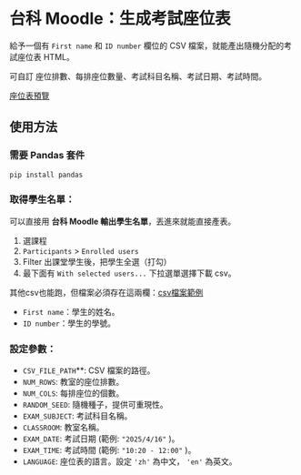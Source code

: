# 台科 Moodle：生成考試座位表

給予一個有 `First name` 和 `ID number` 欄位的 CSV 檔案，就能產出隨機分配的考試座位表 HTML。

可自訂 座位排數、每排座位數量、考試科目名稱、考試日期、考試時間。

[座位表預覽](https://hank1224.github.io/SeatingChartGeneratorHTML/seating_chart_frontloaded_zh_rs42.html)

## 使用方法

### 需要 Pandas 套件
```bash
pip install pandas
```

### 取得學生名單：
可以直接用 **台科 Moodle 輸出學生名單**，丟進來就能直接產表。
1. 選課程
2. `Participants` > `Enrolled users`
3. Filter 出課堂學生後，把學生全選（打勾）
4. 最下面有 `With selected users...` 下拉選單選擇下載 csv。

其他csv也能跑，但檔案必須存在這兩欄：[csv檔案範例](./courseid_12345_participants.csv)
- `First name`：學生的姓名。
- `ID number`：學生的學號。


### 設定參數：
- `CSV_FILE_PATH`**: CSV 檔案的路徑。
- `NUM_ROWS`: 教室的座位排數。
- `NUM_COLS`: 每排座位的個數。
- `RANDOM_SEED`:  隨機種子，提供可重現性。
- `EXAM_SUBJECT`: 考試科目名稱。
- `CLASSROOM`: 教室名稱。
- `EXAM_DATE`: 考試日期 (範例: `"2025/4/16"` )。
- `EXAM_TIME`: 考試時間 (範例: `"10:20 - 12:00"` )。
- `LANGUAGE`:  座位表的語言。設定 `'zh'` 為中文， `'en'` 為英文。
